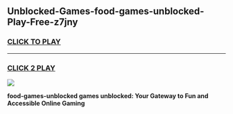 
## Unblocked-Games-food-games-unblocked-Play-Free-z7jny
<h3>
<a href="https://premium76.site?title=food-games-unblocked&ref=12A">CLICK TO PLAY</a></h3>
<hr>

<h3>
<a href="https://premium76.site?title=food-games-unblocked&ref=12A">CLICK 2 PLAY</a>
  
</h3>

<a href="https://premium76.site?title=food-games-unblocked&ref=12A"><img src="https://clearcache.store/games.png"></a>


**food-games-unblocked games unblocked: Your Gateway to Fun and Accessible Online Gaming**
